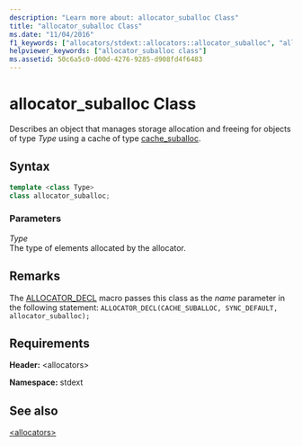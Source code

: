 ```yaml
---
description: "Learn more about: allocator_suballoc Class"
title: "allocator_suballoc Class"
ms.date: "11/04/2016"
f1_keywords: ["allocators/stdext::allocators::allocator_suballoc", "allocators/stdext::allocator_suballoc"]
helpviewer_keywords: ["allocator_suballoc class"]
ms.assetid: 50c6a5c0-d00d-4276-9285-d908fd4f6483
---
```

# allocator_suballoc Class

Describes an object that manages storage allocation and freeing for objects of type *Type* using a cache of type [cache_suballoc](cache-suballoc-class.md).

## Syntax

```cpp
template <class Type>
class allocator_suballoc;
```

### Parameters

*Type*\
The type of elements allocated by the allocator.

## Remarks

The [ALLOCATOR_DECL](allocators-functions.md#allocator_decl) macro passes this class as the *name* parameter in the following statement: `ALLOCATOR_DECL(CACHE_SUBALLOC, SYNC_DEFAULT, allocator_suballoc);`

## Requirements

**Header:** \<allocators>

**Namespace:** stdext

## See also

[\<allocators>](allocators-header.md)
